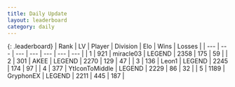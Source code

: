 ```yaml
---
title: Daily Update
layout: leaderboard
category: daily
---
```


{: .leaderboard}
| Rank | LV | Player | Division | Elo | Wins | Losses |
| --- | --- | --- | --- | --- | --- | --- |
| <span data-change="0">1</span> | 921 | <span title="ID: 416373">miracle03</span> | LEGEND | <span data-change="0">2358</span> | <span data-change="0">175</span> | <span data-change="0">59</span> |
| <span data-change="0">2</span> | 301 | <span title="ID: 455100">AKEE</span> | LEGEND | <span data-change="28">2270</span> | <span data-change="7">129</span> | <span data-change="1">47</span> |
| <span data-change="0">3</span> | 136 | <span title="ID: 538611">Leon1</span> | LEGEND | <span data-change="15">2245</span> | <span data-change="15">174</span> | <span data-change="5">97</span> |
| <span data-change="0">4</span> | 377 | <span title="ID: 108623">YtIconToMiddle</span> | LEGEND | <span data-change="0">2229</span> | <span data-change="0">86</span> | <span data-change="0">32</span> |
| <span data-change="4">5</span> | 1189 | <span title="ID: 315148">GryphonEX</span> | LEGEND | <span data-change="24">2211</span> | <span data-change="4">445</span> | <span data-change="0">187</span> |